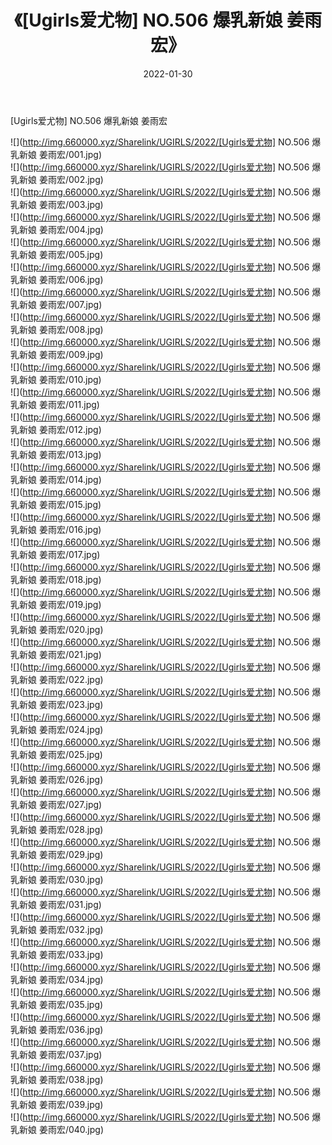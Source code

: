 ﻿---
layout: post
title:  《[Ugirls爱尤物] NO.506 爆乳新娘 姜雨宏》
date:   2022-01-30
img: http://img.660000.xyz/Sharelink/UGIRLS/2022/[Ugirls爱尤物] NO.506 爆乳新娘 姜雨宏/000.jpg
categories: [美女, 清纯, 唯美]
---

[Ugirls爱尤物] NO.506 爆乳新娘 姜雨宏

 ![](http://img.660000.xyz/Sharelink/UGIRLS/2022/[Ugirls爱尤物] NO.506 爆乳新娘 姜雨宏/001.jpg) <br>![](http://img.660000.xyz/Sharelink/UGIRLS/2022/[Ugirls爱尤物] NO.506 爆乳新娘 姜雨宏/002.jpg) <br>![](http://img.660000.xyz/Sharelink/UGIRLS/2022/[Ugirls爱尤物] NO.506 爆乳新娘 姜雨宏/003.jpg) <br>![](http://img.660000.xyz/Sharelink/UGIRLS/2022/[Ugirls爱尤物] NO.506 爆乳新娘 姜雨宏/004.jpg) <br>![](http://img.660000.xyz/Sharelink/UGIRLS/2022/[Ugirls爱尤物] NO.506 爆乳新娘 姜雨宏/005.jpg) <br>![](http://img.660000.xyz/Sharelink/UGIRLS/2022/[Ugirls爱尤物] NO.506 爆乳新娘 姜雨宏/006.jpg) <br>![](http://img.660000.xyz/Sharelink/UGIRLS/2022/[Ugirls爱尤物] NO.506 爆乳新娘 姜雨宏/007.jpg) <br>![](http://img.660000.xyz/Sharelink/UGIRLS/2022/[Ugirls爱尤物] NO.506 爆乳新娘 姜雨宏/008.jpg) <br>![](http://img.660000.xyz/Sharelink/UGIRLS/2022/[Ugirls爱尤物] NO.506 爆乳新娘 姜雨宏/009.jpg) <br>![](http://img.660000.xyz/Sharelink/UGIRLS/2022/[Ugirls爱尤物] NO.506 爆乳新娘 姜雨宏/010.jpg) <br>![](http://img.660000.xyz/Sharelink/UGIRLS/2022/[Ugirls爱尤物] NO.506 爆乳新娘 姜雨宏/011.jpg) <br>![](http://img.660000.xyz/Sharelink/UGIRLS/2022/[Ugirls爱尤物] NO.506 爆乳新娘 姜雨宏/012.jpg) <br>![](http://img.660000.xyz/Sharelink/UGIRLS/2022/[Ugirls爱尤物] NO.506 爆乳新娘 姜雨宏/013.jpg) <br>![](http://img.660000.xyz/Sharelink/UGIRLS/2022/[Ugirls爱尤物] NO.506 爆乳新娘 姜雨宏/014.jpg) <br>![](http://img.660000.xyz/Sharelink/UGIRLS/2022/[Ugirls爱尤物] NO.506 爆乳新娘 姜雨宏/015.jpg) <br>![](http://img.660000.xyz/Sharelink/UGIRLS/2022/[Ugirls爱尤物] NO.506 爆乳新娘 姜雨宏/016.jpg) <br>![](http://img.660000.xyz/Sharelink/UGIRLS/2022/[Ugirls爱尤物] NO.506 爆乳新娘 姜雨宏/017.jpg) <br>![](http://img.660000.xyz/Sharelink/UGIRLS/2022/[Ugirls爱尤物] NO.506 爆乳新娘 姜雨宏/018.jpg) <br>![](http://img.660000.xyz/Sharelink/UGIRLS/2022/[Ugirls爱尤物] NO.506 爆乳新娘 姜雨宏/019.jpg) <br>![](http://img.660000.xyz/Sharelink/UGIRLS/2022/[Ugirls爱尤物] NO.506 爆乳新娘 姜雨宏/020.jpg) <br>![](http://img.660000.xyz/Sharelink/UGIRLS/2022/[Ugirls爱尤物] NO.506 爆乳新娘 姜雨宏/021.jpg) <br>![](http://img.660000.xyz/Sharelink/UGIRLS/2022/[Ugirls爱尤物] NO.506 爆乳新娘 姜雨宏/022.jpg) <br>![](http://img.660000.xyz/Sharelink/UGIRLS/2022/[Ugirls爱尤物] NO.506 爆乳新娘 姜雨宏/023.jpg) <br>![](http://img.660000.xyz/Sharelink/UGIRLS/2022/[Ugirls爱尤物] NO.506 爆乳新娘 姜雨宏/024.jpg) <br>![](http://img.660000.xyz/Sharelink/UGIRLS/2022/[Ugirls爱尤物] NO.506 爆乳新娘 姜雨宏/025.jpg) <br>![](http://img.660000.xyz/Sharelink/UGIRLS/2022/[Ugirls爱尤物] NO.506 爆乳新娘 姜雨宏/026.jpg) <br>![](http://img.660000.xyz/Sharelink/UGIRLS/2022/[Ugirls爱尤物] NO.506 爆乳新娘 姜雨宏/027.jpg) <br>![](http://img.660000.xyz/Sharelink/UGIRLS/2022/[Ugirls爱尤物] NO.506 爆乳新娘 姜雨宏/028.jpg) <br>![](http://img.660000.xyz/Sharelink/UGIRLS/2022/[Ugirls爱尤物] NO.506 爆乳新娘 姜雨宏/029.jpg) <br>![](http://img.660000.xyz/Sharelink/UGIRLS/2022/[Ugirls爱尤物] NO.506 爆乳新娘 姜雨宏/030.jpg) <br>![](http://img.660000.xyz/Sharelink/UGIRLS/2022/[Ugirls爱尤物] NO.506 爆乳新娘 姜雨宏/031.jpg) <br>![](http://img.660000.xyz/Sharelink/UGIRLS/2022/[Ugirls爱尤物] NO.506 爆乳新娘 姜雨宏/032.jpg) <br>![](http://img.660000.xyz/Sharelink/UGIRLS/2022/[Ugirls爱尤物] NO.506 爆乳新娘 姜雨宏/033.jpg) <br>![](http://img.660000.xyz/Sharelink/UGIRLS/2022/[Ugirls爱尤物] NO.506 爆乳新娘 姜雨宏/034.jpg) <br>![](http://img.660000.xyz/Sharelink/UGIRLS/2022/[Ugirls爱尤物] NO.506 爆乳新娘 姜雨宏/035.jpg) <br>![](http://img.660000.xyz/Sharelink/UGIRLS/2022/[Ugirls爱尤物] NO.506 爆乳新娘 姜雨宏/036.jpg) <br>![](http://img.660000.xyz/Sharelink/UGIRLS/2022/[Ugirls爱尤物] NO.506 爆乳新娘 姜雨宏/037.jpg) <br>![](http://img.660000.xyz/Sharelink/UGIRLS/2022/[Ugirls爱尤物] NO.506 爆乳新娘 姜雨宏/038.jpg) <br>![](http://img.660000.xyz/Sharelink/UGIRLS/2022/[Ugirls爱尤物] NO.506 爆乳新娘 姜雨宏/039.jpg) <br>![](http://img.660000.xyz/Sharelink/UGIRLS/2022/[Ugirls爱尤物] NO.506 爆乳新娘 姜雨宏/040.jpg) <br>